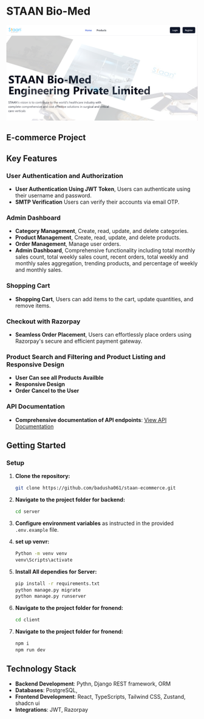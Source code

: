 # STAAN Bio-Med

![Project Screenshot](assets/staan.png)


## E-commerce Project

## Key Features

### User Authentication and Authorization
- **User Authentication Using JWT Token**,  Users can authenticate using their username and password.
- **SMTP Verification**  Users can verify their accounts via email OTP.


### Admin Dashboard
- **Category Management**, Create, read, update, and delete categories.
- **Product Management**, Create, read, update, and delete products.
- **Order Management**,  Manage user orders.
- **Admin Dashboard**,  Comprehensive functionality including total monthly sales count, total weekly sales count, recent orders, total weekly and monthly sales aggregation, trending products, and percentage of weekly and monthly sales.

### Shopping Cart 
- **Shopping Cart**, Users can add items to the cart, update quantities, and remove items.


### Checkout with Razorpay
- **Seamless Order Placement**, Users can effortlessly place orders using Razorpay's secure and efficient payment gateway.

### Product Search and Filtering and Product Listing and Responsive Design
- **User Can see all Products Availble**
- **Responsive Design**
- **Order Cancel to the User**


### API Documentation
- **Comprehensive documentation of API endpoints**: [View API Documentation](https://documenter.getpostman.com/view/31242747/2sA3QwbpaE)


## Getting Started



### Setup

1. **Clone the repository:**
    ```sh
    git clone https://github.com/badusha061/staan-ecommerce.git
    ```

2. **Navigate to the project folder for backend:**
    ```sh
    cd server
    ```

3. **Configure environment variables** as instructed in the provided `.env.example` file.

4. **set up venvr:**
    ```sh
    Python -m venv venv 
    venv\Scripts\activate
    ```


5. **Install All dependies for Server:**
    ```sh
    pip install -r requirements.txt
    python manage.py migrate 
    python manage.py runserver
    ```


6. **Navigate to the project folder for fronend:**
    ```sh
    cd client
    ```
7. **Navigate to the project folder for fronend:**
    ```sh
    npm i 
    npm run dev 
    ```


## Technology Stack


- **Backend Development**: Pythn, Django REST framework, ORM
- **Databases**:  PostgreSQL, 
- **Frontend Development**: React, TypeScripts, Tailwind CSS,  Zustand, shadcn ui
- **Integrations**: JWT, Razorpay
